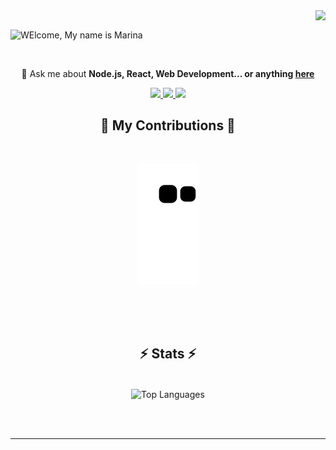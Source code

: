 <img align="right" src="https://visitor-badge.laobi.icu/badge?page_id=DevMari999.DevMari999" />

<br/>

![WElcome, My name is Marina](https://github.com/DevMari999/DevMari999/assets/135366781/fd017745-31b4-4609-8a1d-41ddb24a26fc)

<br/>

<div align="center">

💬 Ask me about **Node.js, React, Web Development... or anything [here](https://github.com/DevMari999/DevMari999/issues)**

 </div>

<div align="center"> 
  <a href="mailto:qwe39117@gmail.com">
    <img src="https://img.shields.io/badge/Gmail-D14836?style=for-the-badge&logo=gmail&logoColor=white&color=111728" />
  </a>
  <a href="https://www.linkedin.com/in/mari-dvlpr/" target="_blank">
    <img src="https://img.shields.io/badge/LinkedIn-0077B5?style=for-the-badge&logo=linkedin&logoColor=white&color=111728" />
  </a>
  <a href="https://portfolio-marina-kappa.vercel.app/">
    <img src="https://img.shields.io/badge/Visit_My_Portfolio-0077B5?style=for-the-badge&logo=vercel&logoColor=white&color=111728" />
  </a>
</div>


<div align="center">
  <h2>🐍 My Contributions 🐍</h2>
  <br>

 ![Snake animation](https://github.com/DevMari999/DevMari999/blob/output/github-contribution-grid-snake.svg)
  
  <br/><br/><br/>
</div>


<h2 align="center">⚡ Stats ⚡</h2>
<br>
<div align="center">
  <img height="200" width="500" align="center" src="https://github-readme-stats.vercel.app/api/top-langs/?username=DevMari999&hide=html&langs_count=8&layout=compact&theme=react&border_radius=10" alt="Top Languages"/>
</div>


<br/><br/>

<hr/>

<br/>


<br/>
